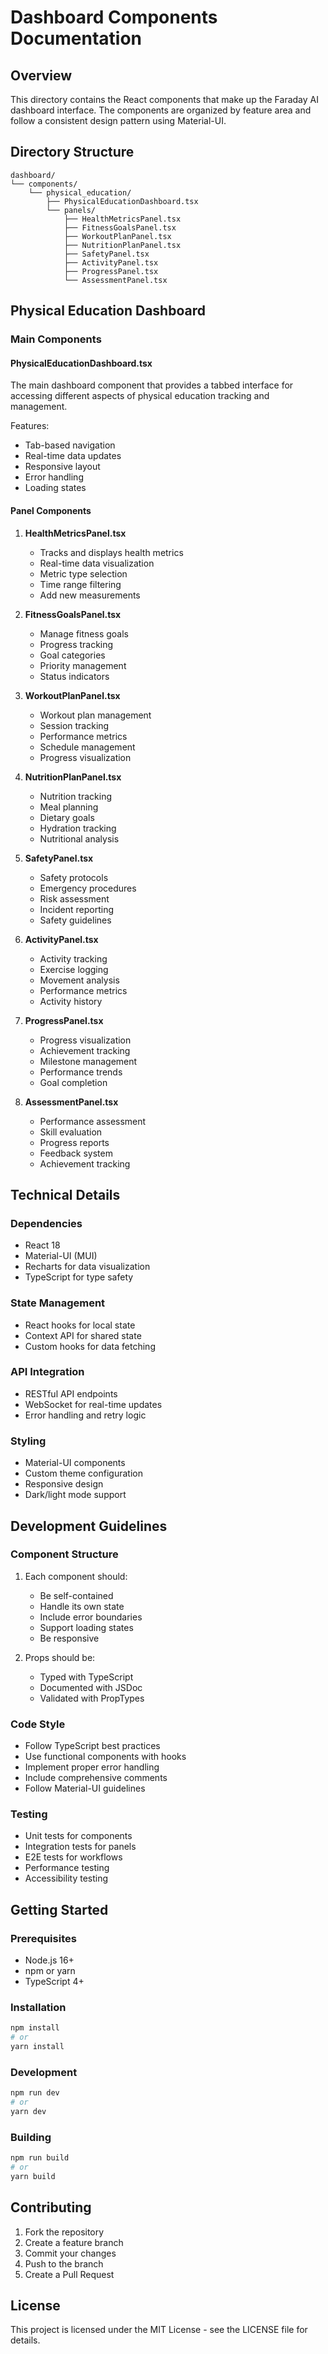 # Dashboard Components Documentation

## Overview
This directory contains the React components that make up the Faraday AI dashboard interface. The components are organized by feature area and follow a consistent design pattern using Material-UI.

## Directory Structure
```
dashboard/
└── components/
    └── physical_education/
        ├── PhysicalEducationDashboard.tsx
        └── panels/
            ├── HealthMetricsPanel.tsx
            ├── FitnessGoalsPanel.tsx
            ├── WorkoutPlanPanel.tsx
            ├── NutritionPlanPanel.tsx
            ├── SafetyPanel.tsx
            ├── ActivityPanel.tsx
            ├── ProgressPanel.tsx
            └── AssessmentPanel.tsx
```

## Physical Education Dashboard

### Main Components

#### PhysicalEducationDashboard.tsx
The main dashboard component that provides a tabbed interface for accessing different aspects of physical education tracking and management.

Features:
- Tab-based navigation
- Real-time data updates
- Responsive layout
- Error handling
- Loading states

#### Panel Components

1. **HealthMetricsPanel.tsx**
   - Tracks and displays health metrics
   - Real-time data visualization
   - Metric type selection
   - Time range filtering
   - Add new measurements

2. **FitnessGoalsPanel.tsx**
   - Manage fitness goals
   - Progress tracking
   - Goal categories
   - Priority management
   - Status indicators

3. **WorkoutPlanPanel.tsx**
   - Workout plan management
   - Session tracking
   - Performance metrics
   - Schedule management
   - Progress visualization

4. **NutritionPlanPanel.tsx**
   - Nutrition tracking
   - Meal planning
   - Dietary goals
   - Hydration tracking
   - Nutritional analysis

5. **SafetyPanel.tsx**
   - Safety protocols
   - Emergency procedures
   - Risk assessment
   - Incident reporting
   - Safety guidelines

6. **ActivityPanel.tsx**
   - Activity tracking
   - Exercise logging
   - Movement analysis
   - Performance metrics
   - Activity history

7. **ProgressPanel.tsx**
   - Progress visualization
   - Achievement tracking
   - Milestone management
   - Performance trends
   - Goal completion

8. **AssessmentPanel.tsx**
   - Performance assessment
   - Skill evaluation
   - Progress reports
   - Feedback system
   - Achievement tracking

## Technical Details

### Dependencies
- React 18
- Material-UI (MUI)
- Recharts for data visualization
- TypeScript for type safety

### State Management
- React hooks for local state
- Context API for shared state
- Custom hooks for data fetching

### API Integration
- RESTful API endpoints
- WebSocket for real-time updates
- Error handling and retry logic

### Styling
- Material-UI components
- Custom theme configuration
- Responsive design
- Dark/light mode support

## Development Guidelines

### Component Structure
1. Each component should:
   - Be self-contained
   - Handle its own state
   - Include error boundaries
   - Support loading states
   - Be responsive

2. Props should be:
   - Typed with TypeScript
   - Documented with JSDoc
   - Validated with PropTypes

### Code Style
- Follow TypeScript best practices
- Use functional components with hooks
- Implement proper error handling
- Include comprehensive comments
- Follow Material-UI guidelines

### Testing
- Unit tests for components
- Integration tests for panels
- E2E tests for workflows
- Performance testing
- Accessibility testing

## Getting Started

### Prerequisites
- Node.js 16+
- npm or yarn
- TypeScript 4+

### Installation
```bash
npm install
# or
yarn install
```

### Development
```bash
npm run dev
# or
yarn dev
```

### Building
```bash
npm run build
# or
yarn build
```

## Contributing
1. Fork the repository
2. Create a feature branch
3. Commit your changes
4. Push to the branch
5. Create a Pull Request

## License
This project is licensed under the MIT License - see the LICENSE file for details. 